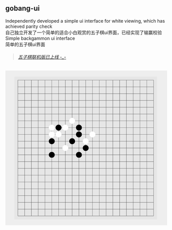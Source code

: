 ## gobang-ui

Independently developed a simple ui interface for white viewing, which has achieved parity check <br/> 自己独立开发了一个简单的适合小白观赏的五子棋ui界面，已经实现了输赢校验 <br>
Simple backgammon ui interface <br/> 简单的五子棋ui界面		

> ###### [五子棋联机版已上线 -_-](https://github.com/dagger9527/gobang-online)
![image](c.png)
